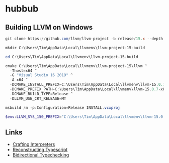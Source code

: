 # hubbub

## Building LLVM on Windows

```powershell
git clone https://github.com/llvm/llvm-project -b release/15.x --depth 1 "C:/Users/Tim/AppData/Local/llvmenv/llvm-project-15"

mkdir C:\Users\Tim\AppData\Local\llvmenv\llvm-project-15-build

cd C:\Users\Tim\AppData\Local\llvmenv\llvm-project-15-build

cmake C:\Users\Tim\AppData\Local\llvmenv\llvm-project-15\llvm ^
  -Thost=x64 ^
  -G "Visual Studio 16 2019" ^
  -A x64 ^
  -DCMAKE_INSTALL_PREFIX=C:\Users\Tim\AppData\Local\llvmenv\llvm-15.0.7-x86_64-windows-msvc-release-mt ^
  -DCMAKE_PREFIX_PATH=C:\Users\Tim\AppData\Local\llvmenv\llvm-15.0.7-x86_64-windows-msvc-release-mt ^
  -DCMAKE_BUILD_TYPE=Release ^
  -DLLVM_USE_CRT_RELEASE=MT

msbuild /m -p:Configuration=Release INSTALL.vcxproj

$env:LLVM_SYS_150_PREFIX="C:\Users\Tim\AppData\Local\llvmenv\llvm-15.0.7-x86_64-windows-msvc-release-mt"
```

## Links

 - [Crafting Interpreters](https://craftinginterpreters.com/contents.html)
 - [Reconstructing Typescript](https://jaked.org/blog/2021-09-07-Reconstructing-TypeScript-part-0)
 - [Bidirectional Typechecking](https://www.cl.cam.ac.uk/~nk480/bidir-survey.pdf)

<!-- ```sh
git clone https://github.com/llvm/llvm-project -b release/15.x --depth 1 "C:/Users/Tim/AppData/Local/llvmenv/llvm-project-15"
```

```toml
# C:/Users/Tim/AppData/Roaming/llvmenv/entry.toml
[release-15]
path = "C:/Users/Tim/AppData/Local/llvmenv/release-15/llvm"
build_type = "Release"
# AArch64;AMDGPU;ARM;AVR;BPF;Hexagon;Lanai;LoongArch;Mips;MSP430;NVPTX;PowerPC;RISCV;Sparc;SystemZ;VE;WebAssembly;X86;XCore
# target = ["X86"]
```

```sh
llvmenv build-entry release-15
``` -->
